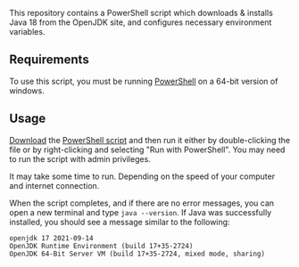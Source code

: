 This repository contains a PowerShell script which downloads & installs Java 18 from the OpenJDK site, and configures necessary environment variables.

## Requirements

To use this script, you must be running [PowerShell](https://github.com/PowerShell/PowerShell/releases) on a 64-bit version of windows.

## Usage

[Download](https://www.wikihow.com/Download-a-File-from-GitHub) the [PowerShell script](https://github.com/Valkryst/Install_Java/blob/main/install.ps1) and then run it either by double-clicking the file or by right-clicking and selecting "Run with PowerShell". You may need to run the script with admin privileges.

It may take some time to run. Depending on the speed of your computer and internet connection.

When the script completes, and if there are no error messages, you can open a new terminal and type `java --version`. If Java was successfully installed, you should see a message similar to the following:

```
openjdk 17 2021-09-14
OpenJDK Runtime Environment (build 17+35-2724)
OpenJDK 64-Bit Server VM (build 17+35-2724, mixed mode, sharing)
```
